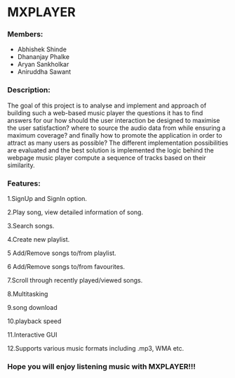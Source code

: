 
# MXPLAYER

### Members:
* Abhishek Shinde
* Dhananjay Phalke
* Aryan Sankholkar
* Aniruddha Sawant 


### Description:

The goal of this project is to analyse and implement and approach of building such a 
web-based music player the questions it has to find answers for our how should the 
user interaction be designed to maximise the user satisfaction? where to source the audio 
data from while ensuring a maximum coverage? and finally how to promote the 
application in order to attract as many users as possible?
The different implementation possibilities are evaluated and the best solution is 
implemented the logic behind the webpage music player compute a sequence of tracks based 
on their similarity.


### Features:

1.SignUp and SignIn option.

2.Play song, view detailed information of song.

3.Search songs.

4.Create new playlist.

5 Add/Remove songs to/from playlist.

6 Add/Remove songs to/from favourites. 

7.Scroll through recently played/viewed songs.

8.Multitasking

9.song download

10.playback speed

11.Interactive  GUI

12.Supports various music formats including .mp3, WMA etc.



### Hope you will enjoy listening music with MXPLAYER!!!


